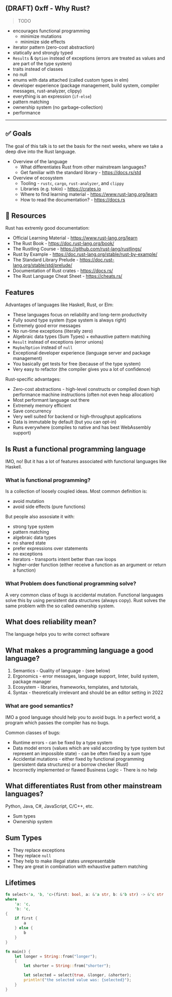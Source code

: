 ## (DRAFT) 0xff - Why Rust?

> TODO

* encourages functional programming
    * minimize mutations
    * minimize side effects
* iterator pattern (zero-cost abstraction)
* statically and strongly typed
* `Results` & `Option` instead of exceptions (errors are treated as values and are part of the type system)
* traits instead of classes
* no null
* enums with data attached (called custom types in elm)
* developer experience (package management, build system, compiler messages, rust-analyzer, clippy)
* everything is an expression (`if-else`)
* pattern matching
* ownership system (no garbage-collection)
* performance 

---

## ✅ Goals

The goal of this talk is to set the basis for the next weeks, where we take a deep dive into the Rust language.

* Overview of the language
    * What differentiates Rust from other mainstream languages?
    * Get familiar with the standard library - https://docs.rs/std
* Overview of ecosystem
    * Tooling - `rustc`, `cargo`, `rust-analyzer`, and `clippy`
    * Libraries (e.g. tokio) - https://crates.io
    * Where to find learning material - https://www.rust-lang.org/learn
    * How to read the documentation? - https://docs.rs

## 📝 Resources

Rust has extremly good documentation:

* Official Learning Material - https://www.rust-lang.org/learn
* The Rust Book - https://doc.rust-lang.org/book/
* The Rustling Course - https://github.com/rust-lang/rustlings/
* Rust by Example - https://doc.rust-lang.org/stable/rust-by-example/
* The Standard Library Prelude - https://doc.rust-lang.org/stable/std/prelude/
* Documentation of Rust crates - https://docs.rs/
* The Rust Language Cheat Sheet - https://cheats.rs/

## Features

Advantages of languages like Haskell, Rust, or Elm:

* These languages focus on reliability and long-term productivity
* Fully sound type system (type system is always right)
* Extremely good error messages
* No run-time exceptions (literally zero)
* Algebraic data types (Sum Types) + exhaustive pattern matching
* `Result` instead of exceptions (error unions)
* `Maybe`/`Option` instead of `null`
* Exceptional developer experience (language server and package management)
* You basically get tests for free (because of the type system)
* Very easy to refactor (the compiler gives you a lot of confidence)

Rust-specific advantages:

* Zero-cost abstractions - high-level constructs or compiled down high performance machine instructions (often not even heap allocation)
* Most performant language out there
* Extremely memory efficient
* Save concurrency
* Very well suited for backend or high-throughput applications
* Data is immutable by default (but you can opt-in)
* Runs everywhere (compiles to native and has best WebAssembly support)

## Is Rust a functional programming language

IMO, no! But it has a lot of features associated with functional languages like Haskell.

### What is functional programming?

Is a collection of loosely coupled ideas. Most common definition is:

* avoid mutation
* avoid side effects (pure functions)

But people also assosiate it with:

* strong type system
* pattern matching
* algebraic data types
* no shared state
* prefer expressions over statements
* no exceptions
* iterators - transports intent better than raw loops
* higher-order function (either receive a function as an argument or return a function)

### What Problem does functional programming solve?

A very common class of bugs is accidental mutation. Functional languages solve this by using persistent data structures (always copy). Rust solves the same problem with the so called ownership system.

## What does reliability mean?

The language helps you to write correct software

## What makes a programming language a good language?

1. Semantics - Quality of language - (see below)
2. Ergonomics - error messages, language support, linter, build system, package manager
3. Ecosystem - libraries, frameworks, templates, and tutorials,
4. Syntax - theoretically irrelevant and should be an editor setting in 2022

### What are good semantics?

IMO a good language should help you to avoid bugs. In a perfect world, a program which passes the compiler has no bugs.

Common classes of bugs:

* Runtime errors - can be fixed by a type system
* Data model errors (values which are valid according by type system but represent an impossible state) - can be often fixed by a sum type
* Accidental mutations - either fixed by functional programming (persistent data structures) or a borrow checker (Rust)
* Incorrectly implemented or flawed Business Logic - There is no help

## What differentiates Rust from other mainstream languages?

Python, Java, C#, JavaScript, C/C++, etc.

* Sum types
* Ownership system

## Sum Types

* They replace exceptions
* They replace `null`
* They help to make illegal states unrepresentable
* They are great in combination with exhaustive pattern matching

## Lifetimes

```rs
fn select<'a, 'b, 'c>(first: bool, a: &'a str, b: &'b str) -> &'c str
where
    'a: 'c,
    'b: 'c,
{
    if first {
        a
    } else {
        b
    }
}

fn main() {
    let longer = String::from("longer");
    {
        let shorter = String::from("shorter");

        let selected = select(true, &longer, &shorter);
        println!("the selected value was: {selected}");
    }
}
```